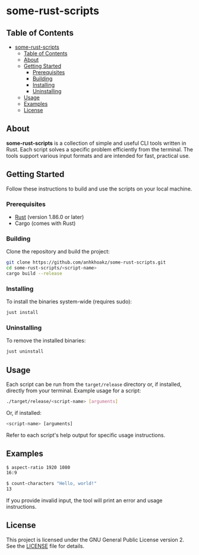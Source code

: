 # some-rust-scripts

## Table of Contents

- [some-rust-scripts](#some-rust-scripts)
  - [Table of Contents](#table-of-contents)
  - [About](#about)
  - [Getting Started](#getting-started)
    - [Prerequisites](#prerequisites)
    - [Building](#building)
    - [Installing](#installing)
    - [Uninstalling](#uninstalling)
  - [Usage](#usage)
  - [Examples](#examples)
  - [License](#license)

## About

**some-rust-scripts** is a collection of simple and useful CLI tools written in Rust. Each script solves a specific problem efficiently from the terminal. The tools support various input formats and are intended for fast, practical use.

## Getting Started

Follow these instructions to build and use the scripts on your local machine.

### Prerequisites

- [Rust](https://www.rust-lang.org/tools/install) (version 1.86.0 or later)
- Cargo (comes with Rust)

### Building

Clone the repository and build the project:

```sh
git clone https://github.com/anhkhoakz/some-rust-scripts.git
cd some-rust-scripts/<script-name>
cargo build --release
```

### Installing

To install the binaries system-wide (requires sudo):

```sh
just install
```

### Uninstalling

To remove the installed binaries:

```sh
just uninstall
```

## Usage

Each script can be run from the `target/release` directory or, if installed, directly from your terminal. Example usage for a script:

```sh
./target/release/<script-name> [arguments]
```

Or, if installed:

```sh
<script-name> [arguments]
```

Refer to each script's help output for specific usage instructions.

## Examples

```sh
$ aspect-ratio 1920 1080
16:9

$ count-characters "Hello, world!"
13
```

If you provide invalid input, the tool will print an error and usage instructions.

## License

This project is licensed under the GNU General Public License version 2. See the [LICENSE](LICENSE) file for details.
